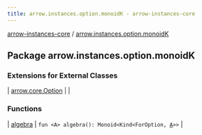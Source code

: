 ```yaml
---
title: arrow.instances.option.monoidK - arrow-instances-core
---
```


[arrow-instances-core](../index.html) / [arrow.instances.option.monoidK](./index.html)

## Package arrow.instances.option.monoidK

### Extensions for External Classes

| [arrow.core.Option](arrow.core.-option/index.html) |  |

### Functions

| [algebra](algebra.html) | `fun <A> algebra(): Monoid<Kind<ForOption, `[`A`](algebra.html#A)`>>` |

